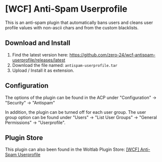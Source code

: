 # [WCF] Anti-Spam Userprofile

This is an anti-spam plugin that automatically bans users and cleans user profile values with non-ascii chars and from the custom blacklists.

## Download and Install

1. Find the latest version here: https://github.com/zero-24/wcf-antispam-userprofile/releases/latest
2. Download the file named: `antispam-userprofile.tar`
3. Upload / Install it as extension.

## Configuration

The options of the plugin can be found in the ACP under "Configuration" -> "Security" -> "Antispam"

In addition, the plugin can be turned off for each user group. The user group option can be found under "Users" -> "List User Groups" -> "General Permissions" -> "Userprofile".

## Plugin Store

This plugin can also been found in the Woltlab Plugin Store: [[WCF] Anti-Spam Userprofile](https://pluginstore.woltlab.com/)
